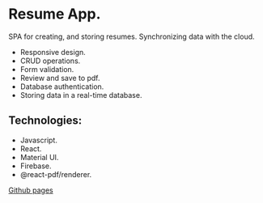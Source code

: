 # Resume App.

SPA for creating, and storing resumes. Synchronizing data with the cloud.

* Responsive design.
* CRUD operations.
* Form validation.
* Review and save to pdf.
* Database authentication.
* Storing data in a real-time database.

## Technologies:
* Javascript.
* React.
* Material UI.
* Firebase.
* @react-pdf/renderer.

[Github pages](https://ocnm.github.io/sb-cvapp/) 
